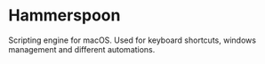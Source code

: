 # Hammerspoon

Scripting engine for macOS. Used for keyboard shortcuts, windows management and
different automations.
